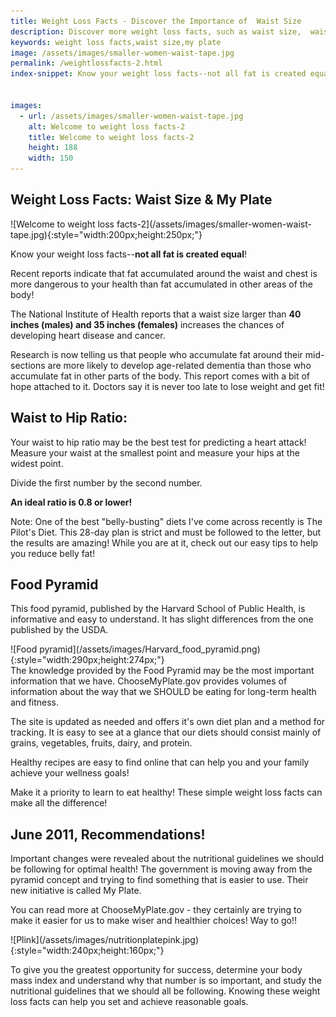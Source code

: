 ```yaml
---
title: Weight Loss Facts - Discover the Importance of  Waist Size
description: Discover more weight loss facts, such as waist size,  waist-to-hip ratio, and the government's My Plate initiative, to help your weight loss journey.
keywords: weight loss facts,waist size,my plate
image: /assets/images/smaller-women-waist-tape.jpg
permalink: /weightlossfacts-2.html
index-snippet: Know your weight loss facts--not all fat is created equal!


images:
  - url: /assets/images/smaller-women-waist-tape.jpg
    alt: Welcome to weight loss facts-2
    title: Welcome to weight loss facts-2
    height: 188
    width: 150
---
```


## Weight Loss Facts: Waist Size & My Plate

<div class="ImageBlock ImageBlockRight" markdown="1">
![Welcome to weight loss facts-2](/assets/images/smaller-women-waist-tape.jpg){:style="width:200px;height:250px;"}
</div>

Know your weight loss facts--__not all fat is created equal__!

Recent reports indicate that fat accumulated around the waist and chest is more dangerous to your health than fat accumulated in other areas of the body!

The National Institute of Health reports that a waist size larger than __40 inches (males) and 35 inches (females)__ increases the chances of developing heart disease and cancer.

Research is now telling us that people who accumulate fat around their mid-sections are more likely to develop age-related dementia than those who accumulate fat in other parts of the body. This report comes with a bit of hope attached to it. Doctors say it is never too late to lose weight and get fit!

## Waist to Hip Ratio:
Your waist to hip ratio may be the best test for predicting a heart attack! Measure your waist at the smallest point and measure your hips at the widest point.

Divide the first number by the second number.

__An ideal ratio is 0.8 or lower!__

Note: One of the best "belly-busting" diets I've come across recently is The Pilot's Diet. This 28-day plan is strict and must be followed to the letter, but the results are amazing! While you are at it, check out our easy tips to help you reduce belly fat!

## Food Pyramid
This food pyramid, published by the Harvard School of Public Health, is informative and easy to understand. It has slight differences from the one published by the USDA. 

<div class="ImageBlock ImageBlockCenter" markdown="1">
![Food pyramid](/assets/images/Harvard_food_pyramid.png){:style="width:290px;height:274px;"}
</div>
The knowledge provided by the Food Pyramid may be the most important information that we have. ChooseMyPlate.gov provides volumes of information about the way that we SHOULD be eating for long-term health and fitness.

The site is updated as needed and offers it's own diet plan and a method for tracking. It is easy to see at a glance that our diets should consist mainly of grains, vegetables, fruits, dairy, and protein.

Healthy recipes are easy to find online that can help you and your family achieve your wellness goals!

Make it a priority to learn to eat healthy! These simple weight loss facts can make all the difference!

## June 2011, Recommendations!
Important changes were revealed about the nutritional guidelines we should be following for optimal health! The government is moving away from the pyramid concept and trying to find something that is easier to use. Their new initiative is called My Plate.

You can read more at ChooseMyPlate.gov - they certainly are trying to make it easier for us to make wiser and healthier choices! Way to go!!

<div class="ImageBlock ImageBlockCenter" markdown="1">
![Plink](/assets/images/nutritionplatepink.jpg){:style="width:240px;height:160px;"}
</div>

To give you the greatest opportunity for success, determine your body mass index and understand why that number is so important, and study the nutritional guidelines that we should all be following. Knowing these weight loss facts can help you set and achieve reasonable goals.
